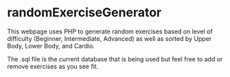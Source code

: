 # randomExerciseGenerator
This webpage uses PHP to generate random exercises based on level of difficulty (Beginner, Intermediate, Advanced) as well as sorted by Upper Body, Lower Body, and Cardio.

The .sql file is the current database that is being used but feel free to add or remove exercises as you see fit.
